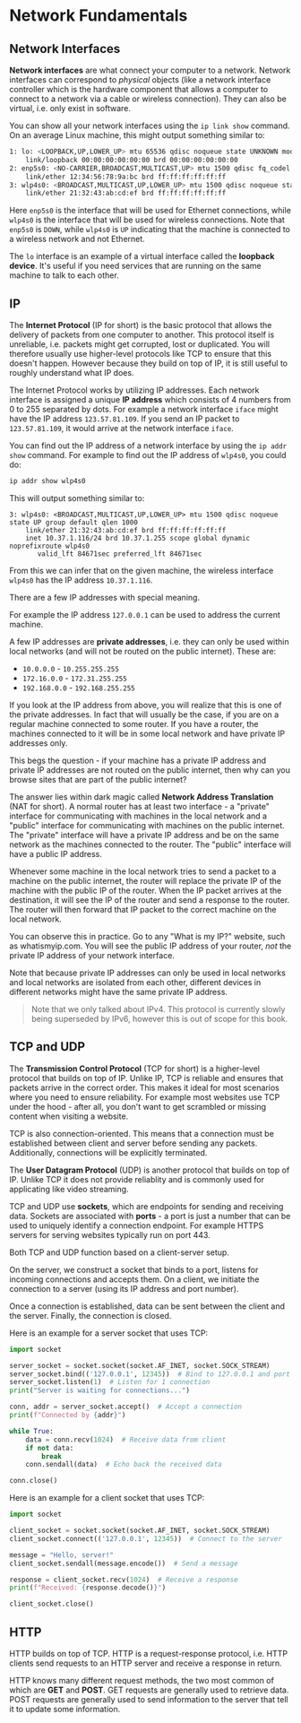 # Network Fundamentals

## Network Interfaces

**Network interfaces** are what connect your computer to a network.
Network interfaces can correspond to _physical_ objects (like a network interface controller which is the hardware component that allows a computer to connect to a network via a cable or wireless connection).
They can also be virtual, i.e. only exist in software.

You can show all your network interfaces using the `ip link show` command.
On an average Linux machine, this might output something similar to:

```sh
1: lo: <LOOPBACK,UP,LOWER_UP> mtu 65536 qdisc noqueue state UNKNOWN mode DEFAULT group default qlen 1000
    link/loopback 00:00:00:00:00:00 brd 00:00:00:00:00:00
2: enp5s0: <NO-CARRIER,BROADCAST,MULTICAST,UP> mtu 1500 qdisc fq_codel state DOWN mode DEFAULT group default qlen 1000
    link/ether 12:34:56:78:9a:bc brd ff:ff:ff:ff:ff:ff
3: wlp4s0: <BROADCAST,MULTICAST,UP,LOWER_UP> mtu 1500 qdisc noqueue state UP mode DORMANT group default qlen 1000
    link/ether 21:32:43:ab:cd:ef brd ff:ff:ff:ff:ff:ff
```

Here `enp5s0` is the interface that will be used for Ethernet connections, while `wlp4s0` is the interface that will be used for wireless connections.
Note that `enp5s0` is `DOWN`, while `wlp4s0` is `UP` indicating that the machine is connected to a wireless network and not Ethernet.

The `lo` interface is an example of a virtual interface called the **loopback device**.
It's useful if you need services that are running on the same machine to talk to each other.

## IP

The **Internet Protocol** (IP for short) is the basic protocol that allows the delivery of packets from one computer to another.
This protocol itself is unreliable, i.e. packets might get corrupted, lost or duplicated.
You will therefore usually use higher-level protocols like TCP to ensure that this doesn't happen.
However because they build on top of IP, it is still useful to roughly understand what IP does.

The Internet Protocol works by utilizing IP addresses.
Each network interface is assigned a unique **IP address** which consists of 4 numbers from 0 to 255 separated by dots.
For example a network interface `iface` might have the IP address `123.57.81.109`.
If you send an IP packet to `123.57.81.109`, it would arrive at the network interface `iface`.

You can find out the IP address of a network interface by using the `ip addr show` command.
For example to find out the IP address of `wlp4s0`, you could do:

```sh
ip addr show wlp4s0
```

This will output something similar to:

```
3: wlp4s0: <BROADCAST,MULTICAST,UP,LOWER_UP> mtu 1500 qdisc noqueue state UP group default qlen 1000
    link/ether 21:32:43:ab:cd:ef brd ff:ff:ff:ff:ff:ff
    inet 10.37.1.116/24 brd 10.37.1.255 scope global dynamic noprefixroute wlp4s0
       valid_lft 84671sec preferred_lft 84671sec
```

From this we can infer that on the given machine, the wireless interface `wlp4s0` has the IP address `10.37.1.116`.

There are a few IP addresses with special meaning.

For example the IP address `127.0.0.1` can be used to address the current machine.

A few IP addresses are **private addresses**, i.e. they can only be used within local networks (and will not be routed on the public internet).
These are:

- `10.0.0.0` - `10.255.255.255`
- `172.16.0.0` - `172.31.255.255`
- `192.168.0.0` - `192.168.255.255`

If you look at the IP address from above, you will realize that this is one of the private addresses.
In fact that will usually be the case, if you are on a regular machine connected to some router.
If you have a router, the machines connected to it will be in some local network and have private IP addresses only.

This begs the question - if your machine has a private IP address and private IP addresses are not routed on the public internet, then why can you browse sites that are part of the public internet?

The answer lies within dark magic called **Network Address Translation** (NAT for short).
A normal router has at least two interface - a "private" interface for communicating with machines in the local network and a "public" interface for communicating with machines on the public internet.
The "private" interface will have a private IP address and be on the same network as the machines connected to the router.
The "public" interface will have a public IP address.

Whenever some machine in the local network tries to send a packet to a machine on the public internet, the router will replace the private IP of the machine with the public IP of the router.
When the IP packet arrives at the destination, it will see the IP of the router and send a response to the router.
The router will then forward that IP packet to the correct machine on the local network.

You can observe this in practice.
Go to any "What is my IP?" website, such as whatismyip.com.
You will see the public IP address of your router, _not_ the private IP address of your network interface.

Note that because private IP addresses can only be used in local networks and local networks are isolated from each other, different devices in different networks might have the same private IP address.

> Note that we only talked about IPv4.
> This protocol is currently slowly being superseded by IPv6, however this is out of scope for this book.

## TCP and UDP

The **Transmission Control Protocol** (TCP for short) is a higher-level protocol that builds on top of IP.
Unlike IP, TCP is reliable and ensures that packets arrive in the correct order.
This makes it ideal for most scenarios where you need to ensure reliability.
For example most websites use TCP under the hood - after all, you don't want to get scrambled or missing content when visiting a website.

TCP is also connection-oriented.
This means that a connection must be established between client and server before sending any packets.
Additionally, connections will be explicitly terminated.

The **User Datagram Protocol** (UDP) is another protocol that builds on top of IP.
Unlike TCP it does not provide reliablity and is commonly used for applicating like video streaming.

TCP and UDP use **sockets**, which are endpoints for sending and receiving data.
Sockets are associated with **ports** - a port is just a number that can be used to uniquely identify a connection endpoint.
For example HTTPS servers for serving websites typically run on port 443.

Both TCP and UDP function based on a client-server setup.

On the server, we construct a socket that binds to a port, listens for incoming connections and accepts them.
On a client, we initiate the connection to a server (using its IP address and port number).

Once a connection is established, data can be sent between the client and the server.
Finally, the connection is closed.

Here is an example for a server socket that uses TCP:

```python
import socket

server_socket = socket.socket(socket.AF_INET, socket.SOCK_STREAM)
server_socket.bind(('127.0.0.1', 12345))  # Bind to 127.0.0.1 and port 12345
server_socket.listen(1)  # Listen for 1 connection
print("Server is waiting for connections...")

conn, addr = server_socket.accept()  # Accept a connection
print(f"Connected by {addr}")

while True:
    data = conn.recv(1024)  # Receive data from client
    if not data:
        break
    conn.sendall(data)  # Echo back the received data

conn.close()
```

Here is an example for a client socket that uses TCP:

```python
import socket

client_socket = socket.socket(socket.AF_INET, socket.SOCK_STREAM)
client_socket.connect(('127.0.0.1', 12345))  # Connect to the server

message = "Hello, server!"
client_socket.sendall(message.encode())  # Send a message

response = client_socket.recv(1024)  # Receive a response
print(f"Received: {response.decode()}")

client_socket.close()
```

## HTTP

HTTP builds on top of TCP.
HTTP is a request-response protocol, i.e. HTTP clients send requests to an HTTP server and receive a response in return.

HTTP knows many different request methods, the two most common of which are **GET** and **POST**.
GET requests are generally used to retrieve data.
POST requests are generally used to send information to the server that tell it to update some information.
